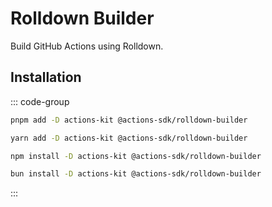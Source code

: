 # Rolldown Builder

Build GitHub Actions using Rolldown.

## Installation

::: code-group
  ```bash [pnpm]
  pnpm add -D actions-kit @actions-sdk/rolldown-builder
  ```

  ```bash [yarn]
  yarn add -D actions-kit @actions-sdk/rolldown-builder
  ```

  ```bash [npm]
  npm install -D actions-kit @actions-sdk/rolldown-builder
  ```

  ```bash [bun]
  bun install -D actions-kit @actions-sdk/rolldown-builder
  ```
:::
